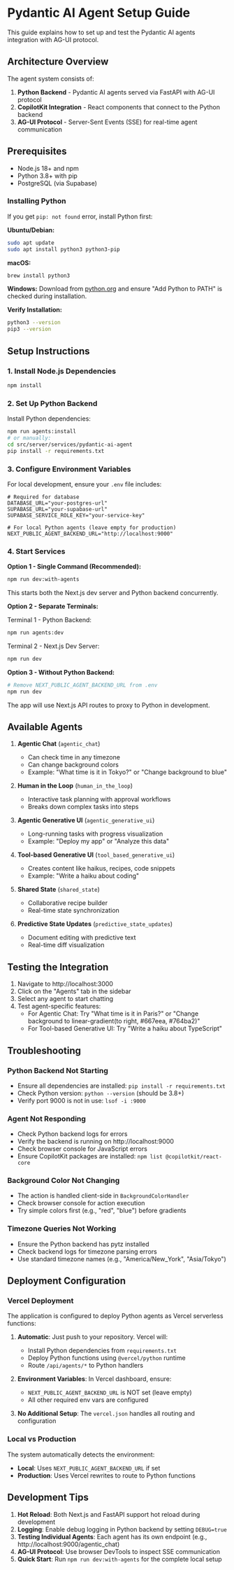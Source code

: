 # Pydantic AI Agent Setup Guide

This guide explains how to set up and test the Pydantic AI agents integration with AG-UI protocol.

## Architecture Overview

The agent system consists of:
1. **Python Backend** - Pydantic AI agents served via FastAPI with AG-UI protocol
2. **CopilotKit Integration** - React components that connect to the Python backend
3. **AG-UI Protocol** - Server-Sent Events (SSE) for real-time agent communication

## Prerequisites

- Node.js 18+ and npm
- Python 3.8+ with pip
- PostgreSQL (via Supabase)

### Installing Python

If you get `pip: not found` error, install Python first:

**Ubuntu/Debian:**
```bash
sudo apt update
sudo apt install python3 python3-pip
```

**macOS:**
```bash
brew install python3
```

**Windows:**
Download from [python.org](https://www.python.org/downloads/) and ensure "Add Python to PATH" is checked during installation.

**Verify Installation:**
```bash
python3 --version
pip3 --version
```

## Setup Instructions

### 1. Install Node.js Dependencies

```bash
npm install
```

### 2. Set Up Python Backend

Install Python dependencies:
```bash
npm run agents:install
# or manually:
cd src/server/services/pydantic-ai-agent
pip install -r requirements.txt
```

### 3. Configure Environment Variables

For local development, ensure your `.env` file includes:
```env
# Required for database
DATABASE_URL="your-postgres-url"
SUPABASE_URL="your-supabase-url"
SUPABASE_SERVICE_ROLE_KEY="your-service-key"

# For local Python agents (leave empty for production)
NEXT_PUBLIC_AGENT_BACKEND_URL="http://localhost:9000"
```

### 4. Start Services

**Option 1 - Single Command (Recommended):**
```bash
npm run dev:with-agents
```
This starts both the Next.js dev server and Python backend concurrently.

**Option 2 - Separate Terminals:**

Terminal 1 - Python Backend:
```bash
npm run agents:dev
```

Terminal 2 - Next.js Dev Server:
```bash
npm run dev
```

**Option 3 - Without Python Backend:**
```bash
# Remove NEXT_PUBLIC_AGENT_BACKEND_URL from .env
npm run dev
```
The app will use Next.js API routes to proxy to Python in development.

## Available Agents

1. **Agentic Chat** (`agentic_chat`)
   - Can check time in any timezone
   - Can change background colors
   - Example: "What time is it in Tokyo?" or "Change background to blue"

2. **Human in the Loop** (`human_in_the_loop`)
   - Interactive task planning with approval workflows
   - Breaks down complex tasks into steps

3. **Agentic Generative UI** (`agentic_generative_ui`)
   - Long-running tasks with progress visualization
   - Example: "Deploy my app" or "Analyze this data"

4. **Tool-based Generative UI** (`tool_based_generative_ui`)
   - Creates content like haikus, recipes, code snippets
   - Example: "Write a haiku about coding"

5. **Shared State** (`shared_state`)
   - Collaborative recipe builder
   - Real-time state synchronization

6. **Predictive State Updates** (`predictive_state_updates`)
   - Document editing with predictive text
   - Real-time diff visualization

## Testing the Integration

1. Navigate to http://localhost:3000
2. Click on the "Agents" tab in the sidebar
3. Select any agent to start chatting
4. Test agent-specific features:
   - For Agentic Chat: Try "What time is it in Paris?" or "Change background to linear-gradient(to right, #667eea, #764ba2)"
   - For Tool-based Generative UI: Try "Write a haiku about TypeScript"

## Troubleshooting

### Python Backend Not Starting
- Ensure all dependencies are installed: `pip install -r requirements.txt`
- Check Python version: `python --version` (should be 3.8+)
- Verify port 9000 is not in use: `lsof -i :9000`

### Agent Not Responding
- Check Python backend logs for errors
- Verify the backend is running on http://localhost:9000
- Check browser console for JavaScript errors
- Ensure CopilotKit packages are installed: `npm list @copilotkit/react-core`

### Background Color Not Changing
- The action is handled client-side in `BackgroundColorHandler`
- Check browser console for action execution
- Try simple colors first (e.g., "red", "blue") before gradients

### Timezone Queries Not Working
- Ensure the Python backend has pytz installed
- Check backend logs for timezone parsing errors
- Use standard timezone names (e.g., "America/New_York", "Asia/Tokyo")

## Deployment Configuration

### Vercel Deployment

The application is configured to deploy Python agents as Vercel serverless functions:

1. **Automatic**: Just push to your repository. Vercel will:
   - Install Python dependencies from `requirements.txt`
   - Deploy Python functions using `@vercel/python` runtime
   - Route `/api/agents/*` to Python handlers

2. **Environment Variables**: In Vercel dashboard, ensure:
   - `NEXT_PUBLIC_AGENT_BACKEND_URL` is NOT set (leave empty)
   - All other required env vars are configured

3. **No Additional Setup**: The `vercel.json` handles all routing and configuration

### Local vs Production

The system automatically detects the environment:
- **Local**: Uses `NEXT_PUBLIC_AGENT_BACKEND_URL` if set
- **Production**: Uses Vercel rewrites to route to Python functions

## Development Tips

1. **Hot Reload**: Both Next.js and FastAPI support hot reload during development
2. **Logging**: Enable debug logging in Python backend by setting `DEBUG=true`
3. **Testing Individual Agents**: Each agent has its own endpoint (e.g., http://localhost:9000/agentic_chat)
4. **AG-UI Protocol**: Use browser DevTools to inspect SSE communication
5. **Quick Start**: Run `npm run dev:with-agents` for the complete local setup